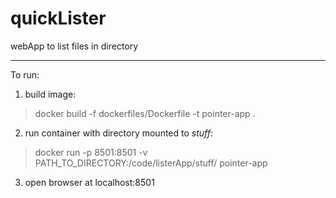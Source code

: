 # quickLister
webApp to list files in directory

---

To run:

1. build image:

> docker build -f dockerfiles/Dockerfile -t pointer-app .

2. run container with directory mounted to _stuff_:

> docker run -p 8501:8501 -v PATH_TO_DIRECTORY:/code/listerApp/stuff/ pointer-app

3. open browser at localhost:8501
